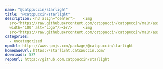 ```yaml
---
name: "@catppuccin/starlight"
title: "@catppuccin/starlight"
description: <h3 align="center"> 	<img
  src="https://raw.githubusercontent.com/catppuccin/catppuccin/main/assets/logos/exports/1544x1544_circle.png"
  width="100" alt="Logo"/><br/> 	<img
  src="https://raw.githubusercontent.com/catppuccin/catppuccin/main/assets/misc/transp
categories:
  - uncategorized
npmUrl: https://www.npmjs.com/package/@catppuccin/starlight
homepageUrl: https://starlight.catppuccin.com/
downloads: 587
repoUrl: https://github.com/catppuccin/starlight
---
```

